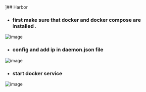 ]## Harbor
- ### first make sure that docker and docker compose are installed . 
![image](https://user-images.githubusercontent.com/103022040/169688594-745df4ab-42ce-4738-a3f1-67f5aeed8c18.png)
- ### config and add ip in daemon.json file
![image](https://user-images.githubusercontent.com/103022040/169689387-84637188-9edf-45d7-bc1b-5e64cf8942f6.png)
- ### start docker service
![image](https://user-images.githubusercontent.com/103022040/169689356-850cc4de-09c0-43b7-8b68-14ca0888bdbd.png)
